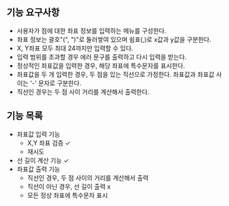 ## 기능 요구사항

- 사용자가 점에 대한 좌표 정보를 입력하는 메뉴를 구성한다.
- 좌표 정보는 괄호"(", ")"로 둘러쌓여 있으며 쉼표(,)로 x값과 y값을 구분한다.
- X, Y좌표 모두 최대 24까지만 입력할 수 있다.
- 입력 범위를 초과할 경우 에러 문구를 출력하고 다시 입력을 받는다.
- 정상적인 좌표값을 입력한 경우, 해당 좌표에 특수문자를 표시한다.
- 좌표값을 두 개 입력한 경우, 두 점을 있는 직선으로 가정한다. 좌표값과 좌표값 사이는 '-' 문자로 구분한다.
- 직선인 경우는 두 점 사이 거리를 계산해서 출력한다.

## 기능 목록

- 좌표값 입력 기능
    - X,Y 좌표 검증 ✓
    - 재시도
- 선 길이 계산 기능 ✓
- 좌표값 출력 기능
    - 직선인 경우, 두 점 사이의 거리를 계산해서 출력
    - 직선이 아닌 경우, 선 길이 출력 x
    - 모든 정상 좌표에 특수문자 표시